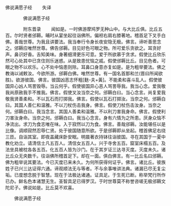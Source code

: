   佛说满愿子经
　　失译




　　　　佛说满愿子经

　　　　附东晋录
　　闻如是。一时佛游摩鸠罗无种山中。与大比丘俱。比丘五百。尔时贤者邠耨。晡时从宴坐起往诣佛所。偏袒右肩右膝著地。稽首足下叉手白佛。善哉世尊。为我且讲要法。我当奉行令身长夜安隐无极。佛言。谛听善思念之。邠耨应唯然世尊。佛告邠耨。目见好色可眼之物。所可爱乐贪欲之。耳贪好声。鼻识好香。舌知美味。身著细滑更乐可意。爱于所欲慕于贪求。假使比丘欣乐然可心处其中已贪住则乐迷惑。从是致患忧恼之戚。假使邠耨比丘。目见色者。可眼之物不以欢乐。心不处中恼患则除。耳鼻口身意亦复如是。是为粗举要法。佛之教诲以诫敕汝。今欲所游。邠耨白佛。唯然世尊。有一国名首那和兰(晋曰所闻欲胜)。欲游彼国。佛言。彼国凶恶志怀粗[麩-夫+黃]。不能柔和喜斗乱人。假使彼国异心凶人骂詈毁辱。当云何乎。假使彼国异心恶人骂詈辱我。我当心念。爱我敬我尚原赦我手不推我。佛言。假使叉汝当奈之何。邠耨白曰。当心念言。尚复爱我敬我贤善柔和。不以瓦石而打掷我。佛言。假使以瓦石打掷汝。当奈之何。邠耨白曰。其国人善仁和温雅。不以刀杖伤击我身。佛言。假使刀杖伤击汝身。当奈之何。邠耨白曰。我当念言。其国人善柔和温雅。不以利刀害我身命。佛言。假使利刀害汝身命。当奈之何。邠耨白曰。我当心念言。身有六情为之所患。厌身众恼不净流出。求刀为食志唯在味。入于寂然以刀为食。佛言。善哉邠耨。汝能堪任以是比像。调顺寂然忍辱仁贤。处于彼国随意所欲。于是邠耨即从坐起。稽首佛足右绕三匝。自诣其室。即夜盖藏床卧安眠。明晨著衣持钵往诣彼国。寻在其国于一夏中教化劝立。请清信士凡五百人。清信女五百人。兴于寺舍五百。窟室床榻五百。及法坐具被枕各各五百。化五百人皆为沙门。在于其岁证三达寻灭度。灭度未久。诸比丘众无央数千。往诣佛所稽首足下。却在一面。俱白佛言。有一比丘名曰邠耨。佛为粗举说其要法。今已灭度已来未久。为何所获得何证乎。佛言。诸比丘。彼族姓子已兴三达证得六通。谛观顺法无与等者。不与余事唯讲法典。诸漏已尽无复尘垢。已度想念脱于智慧。现在于法极达诸通。证具足。于生死已断。称举梵行所作已办。鲜名色本诸慧无生。圣智具足已得罗汉。于时世尊莫不称誉咨嗟无极邠耨文陀尼子。佛说如是。比丘莫不欢喜。

　　佛说满愿子经


